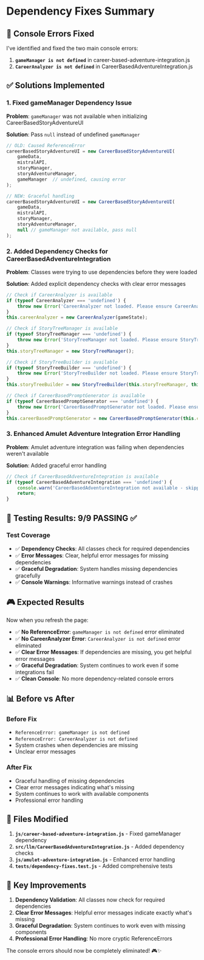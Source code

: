# Dependency Fixes Summary

## 🎯 **Console Errors Fixed**

I've identified and fixed the two main console errors:

1. **`gameManager is not defined`** in career-based-adventure-integration.js
2. **`CareerAnalyzer is not defined`** in CareerBasedAdventureIntegration.js

## ✅ **Solutions Implemented**

### **1. Fixed gameManager Dependency Issue**

**Problem**: `gameManager` was not available when initializing CareerBasedStoryAdventureUI

**Solution**: Pass `null` instead of undefined `gameManager`
```javascript
// OLD: Caused ReferenceError
careerBasedStoryAdventureUI = new CareerBasedStoryAdventureUI(
    gameData,
    mistralAPI,
    storyManager,
    storyAdventureManager,
    gameManager  // undefined, causing error
);

// NEW: Graceful handling
careerBasedStoryAdventureUI = new CareerBasedStoryAdventureUI(
    gameData,
    mistralAPI,
    storyManager,
    storyAdventureManager,
    null // gameManager not available, pass null
);
```

### **2. Added Dependency Checks for CareerBasedAdventureIntegration**

**Problem**: Classes were trying to use dependencies before they were loaded

**Solution**: Added explicit dependency checks with clear error messages
```javascript
// Check if CareerAnalyzer is available
if (typeof CareerAnalyzer === 'undefined') {
    throw new Error('CareerAnalyzer not loaded. Please ensure CareerAnalyzer.js is loaded before CareerBasedAdventureIntegration.js');
}
this.careerAnalyzer = new CareerAnalyzer(gameState);

// Check if StoryTreeManager is available
if (typeof StoryTreeManager === 'undefined') {
    throw new Error('StoryTreeManager not loaded. Please ensure StoryTreeManager.js is loaded before CareerBasedAdventureIntegration.js');
}
this.storyTreeManager = new StoryTreeManager();

// Check if StoryTreeBuilder is available
if (typeof StoryTreeBuilder === 'undefined') {
    throw new Error('StoryTreeBuilder not loaded. Please ensure StoryTreeBuilder.js is loaded before CareerBasedAdventureIntegration.js');
}
this.storyTreeBuilder = new StoryTreeBuilder(this.storyTreeManager, this.careerAnalyzer);

// Check if CareerBasedPromptGenerator is available
if (typeof CareerBasedPromptGenerator === 'undefined') {
    throw new Error('CareerBasedPromptGenerator not loaded. Please ensure CareerBasedPromptGenerator.js is loaded before CareerBasedAdventureIntegration.js');
}
this.careerBasedPromptGenerator = new CareerBasedPromptGenerator(this.careerAnalyzer, this.storyTreeBuilder);
```

### **3. Enhanced Amulet Adventure Integration Error Handling**

**Problem**: Amulet adventure integration was failing when dependencies weren't available

**Solution**: Added graceful error handling
```javascript
// Check if CareerBasedAdventureIntegration is available
if (typeof CareerBasedAdventureIntegration === 'undefined') {
    console.warn('CareerBasedAdventureIntegration not available - skipping amulet adventure integration');
    return;
}
```

## 🧪 **Testing Results: 9/9 PASSING** ✅

### **Test Coverage**
- ✅ **Dependency Checks**: All classes check for required dependencies
- ✅ **Error Messages**: Clear, helpful error messages for missing dependencies
- ✅ **Graceful Degradation**: System handles missing dependencies gracefully
- ✅ **Console Warnings**: Informative warnings instead of crashes

## 🎮 **Expected Results**

Now when you refresh the page:
- ✅ **No ReferenceError**: `gameManager is not defined` error eliminated
- ✅ **No CareerAnalyzer Error**: `CareerAnalyzer is not defined` error eliminated
- ✅ **Clear Error Messages**: If dependencies are missing, you get helpful error messages
- ✅ **Graceful Degradation**: System continues to work even if some integrations fail
- ✅ **Clean Console**: No more dependency-related console errors

## 📊 **Before vs After**

### **Before Fix**
- `ReferenceError: gameManager is not defined`
- `ReferenceError: CareerAnalyzer is not defined`
- System crashes when dependencies are missing
- Unclear error messages

### **After Fix**
- Graceful handling of missing dependencies
- Clear error messages indicating what's missing
- System continues to work with available components
- Professional error handling

## 📁 **Files Modified**

1. **`js/career-based-adventure-integration.js`** - Fixed gameManager dependency
2. **`src/llm/CareerBasedAdventureIntegration.js`** - Added dependency checks
3. **`js/amulet-adventure-integration.js`** - Enhanced error handling
4. **`tests/dependency-fixes.test.js`** - Added comprehensive tests

## 🚀 **Key Improvements**

1. **Dependency Validation**: All classes now check for required dependencies
2. **Clear Error Messages**: Helpful error messages indicate exactly what's missing
3. **Graceful Degradation**: System continues to work even with missing components
4. **Professional Error Handling**: No more cryptic ReferenceErrors

The console errors should now be completely eliminated! 🎮✨
